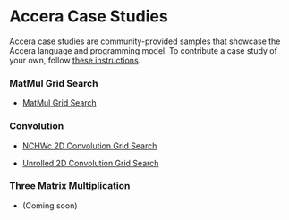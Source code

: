 [//]: # (Project: Accera)
[//]: # (Version: v1.2)

# Accera Case Studies

Accera case studies are community-provided samples that showcase the Accera language and programming model. To contribute a case study of your own, follow [these instructions](CONTRIBUTING.md).

### MatMul Grid Search

- [MatMul Grid Search](https://github.com/marina-neseem/Accera-High-Perf-DL/blob/9e0ab7646af6ced2c85dc61c7ece2d764a91644e/case_studies/matmul_gridsearch_on_avx2/README.md)

### Convolution

- [NCHWc 2D Convolution Grid Search](https://github.com/marina-neseem/Accera-High-Perf-DL/blob/9e0ab7646af6ced2c85dc61c7ece2d764a91644e/case_studies/nchwc_convolution_gridsearch/README.md)

- [Unrolled 2D Convolution Grid Search](https://github.com/marina-neseem/Accera-High-Perf-DL/blob/2730675d9a3779631161db6113b2566c54ab23f9/case_studies/unrolled_convolution_gridsearch/README.md)

### Three Matrix Multiplication

- (Coming soon)
